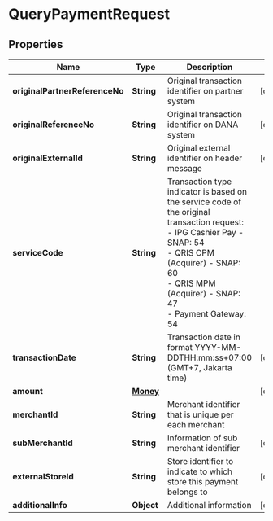 

# QueryPaymentRequest


## Properties

| Name | Type | Description | Notes |
|------------ | ------------- | ------------- | -------------|
|**originalPartnerReferenceNo** | **String** | Original transaction identifier on partner system |  [optional] |
|**originalReferenceNo** | **String** | Original transaction identifier on DANA system |  [optional] |
|**originalExternalId** | **String** | Original external identifier on header message |  [optional] |
|**serviceCode** | **String** | Transaction type indicator is based on the service code of the original transaction request:<br> - IPG Cashier Pay - SNAP: 54<br> - QRIS CPM (Acquirer) - SNAP: 60<br> - QRIS MPM (Acquirer) - SNAP: 47<br> - Payment Gateway: 54<br>  |  |
|**transactionDate** | **String** | Transaction date in format YYYY-MM-DDTHH:mm:ss+07:00 (GMT+7, Jakarta time) |  [optional] |
|**amount** | [**Money**](Money.md) |  |  [optional] |
|**merchantId** | **String** | Merchant identifier that is unique per each merchant |  |
|**subMerchantId** | **String** | Information of sub merchant identifier |  [optional] |
|**externalStoreId** | **String** | Store identifier to indicate to which store this payment belongs to |  [optional] |
|**additionalInfo** | **Object** | Additional information |  [optional] |



